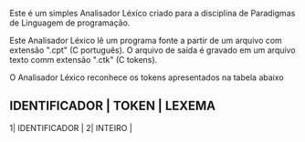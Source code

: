 Este é um simples Analisador Léxico criado para a disciplina de Paradigmas de Linguagem de programação.

Este Analisador Léxico lê um programa fonte a partir de um arquivo com extensão ".cpt" (C português).
O arquivo de saída é gravado em um arquivo texto comm extensão ".ctk" (C tokens).

O Analisador Léxico reconhece os tokens apresentados na tabela abaixo

IDENTIFICADOR | TOKEN | LEXEMA
-------------------------------
1| IDENTIFICADOR |
2| INTEIRO |